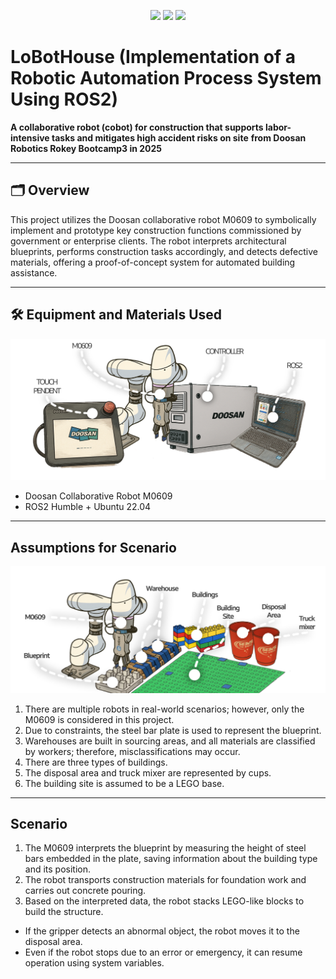 
<p align="center">
  <img src="https://img.shields.io/badge/ROS2-Humble-blue?logo=ros" />
  <img src="https://img.shields.io/badge/Python-3.10-yellow?logo=python" />
  <img src="https://img.shields.io/badge/License-Apache%202.0-blue.svg?logo=apache" />
</p>

# LoBotHouse (Implementation of a Robotic Automation Process System Using ROS2)  

**A collaborative robot (cobot) for construction that supports labor-intensive tasks and mitigates high accident risks on site** **from Doosan Robotics Rokey Bootcamp3 in 2025**

---

## 🗂️ Overview
This project utilizes the Doosan collaborative robot M0609 to symbolically implement and prototype key construction functions commissioned by government or enterprise clients. The robot interprets architectural blueprints, performs construction tasks accordingly, and detects defective materials, offering a proof-of-concept system for automated building assistance.

---

## 🛠️ Equipment and Materials Used
![Equipment and Materials](image/materials.png)
- Doosan Collaborative Robot M0609  
- ROS2 Humble + Ubuntu 22.04

---
## Assumptions for Scenario
![Assumptions for Scenario](image/assumptions.png)
1. There are multiple robots in real-world scenarios; however, only the M0609 is considered in this project.
2. Due to constraints, the steel bar plate is used to represent the blueprint.
3. Warehouses are built in sourcing areas, and all materials are classified by workers; therefore, misclassifications may occur.
4. There are three types of buildings.
5. The disposal area and truck mixer are represented by cups.
6. The building site is assumed to be a LEGO base.
---

## Scenario
1. The M0609 interprets the blueprint by measuring the height of steel bars embedded in the plate, saving information about the building type and its position.
2. The robot transports construction materials for foundation work and carries out concrete pouring.
3. Based on the interpreted data, the robot stacks LEGO-like blocks to build the structure.
- If the gripper detects an abnormal object, the robot moves it to the disposal area.
- Even if the robot stops due to an error or emergency, it can resume operation using system variables.
